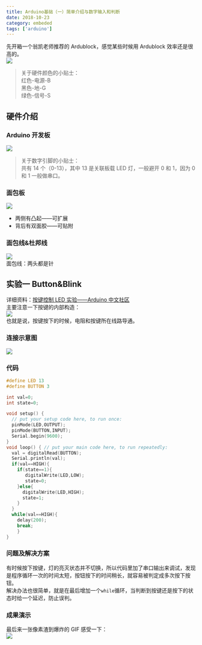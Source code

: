 ```yaml
---
title: Arduino基础（一）简单介绍与数字输入和判断
date: 2018-10-23
category: embeded
tags: ['arduino']
---
```


先开箱一个翁凯老师推荐的 Ardublock，感觉某些时候用 Ardublock 效率还是很高的。  
![](https://pic.rhinoc.top/15403068918334.jpg)

> 关于硬件颜色的小贴士：  
> 红色-电源-B  
> 黑色-地-G  
> 绿色-信号-S

## 硬件介绍

### Arduino 开发板

![](https://pic.rhinoc.top/15403073077500.jpg)

> 关于数字引脚的小贴士：  
> 共有 14 个（0-13），其中 13 是关联板载 LED 灯，一般避开 0 和 1，因为 0 和 1 一般做串口。

### 面包板

![](https://pic.rhinoc.top/15403076036764.jpg)

- 两侧有凸起——可扩展
- 背后有双面胶——可贴附

### 面包线&杜邦线

![](https://pic.rhinoc.top/15403075521960.jpg)  
面包线：两头都是针

## 实验一 Button&Blink

详细资料：[按键控制 LED 实验——Arduino 中文社区](https://www.arduino.cn/thread-74478-1-1.html)  
主要注意一下按键的内部构造：  
![](https://pic.rhinoc.top/15404669185878.jpg)  
也就是说，按键按下的时候，电阻和按键所在线路导通。

### 连接示意图

![](https://pic.rhinoc.top/15404664290831.jpg)

### 代码

```c
#define LED 13
#define BUTTON 3

int val=0;
int state=0;

void setup() {
  // put your setup code here, to run once:
  pinMode(LED,OUTPUT);
  pinMode(BUTTON,INPUT);
  Serial.begin(9600);
}
void loop() { // put your main code here, to run repeatedly:
  val = digitalRead(BUTTON);
  Serial.println(val);
  if(val==HIGH){
    if(state==1){
       digitalWrite(LED,LOW);
       state=0;
    }else{
      digitalWrite(LED,HIGH);
      state=1;
    }
  }
  while(val==HIGH){
    delay(200);
    break;
    }
}
```

### 问题及解决方案

有时候按下按键，灯的亮灭状态并不切换，所以代码里加了串口输出来调试，发现是程序循环一次的时间太短，按钮按下的时间稍长，就容易被判定成多次按下按钮。  
解决办法也很简单，就是在最后增加一个`while`循环，当判断到按键还是按下的状态时给一个延迟，防止误判。

### 成果演示

最后来一张像素渣到爆炸的 GIF 感受一下：  
![](https://pic.rhinoc.top/soogif1%203.gif)
